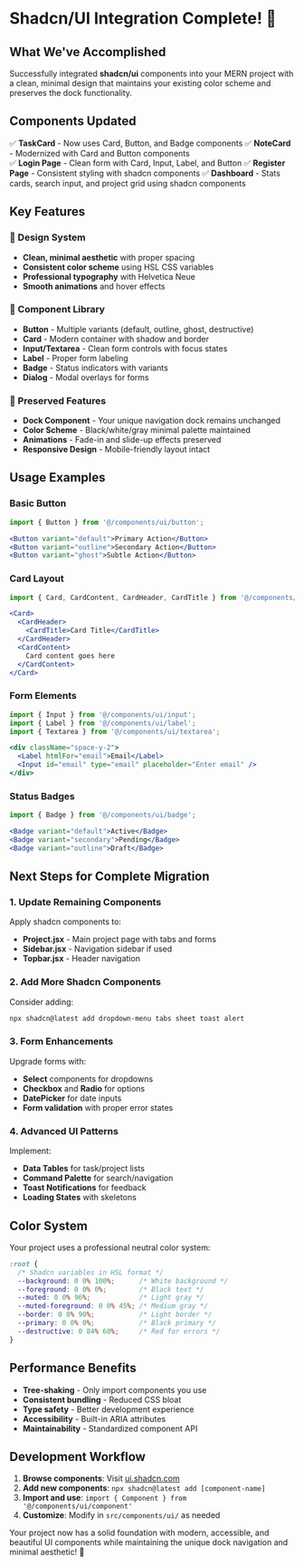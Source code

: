 # Shadcn/UI Integration Complete! 🎉

## What We've Accomplished

Successfully integrated **shadcn/ui** components into your MERN project with a clean, minimal design that maintains your existing color scheme and preserves the dock functionality.

## Components Updated

✅ **TaskCard** - Now uses Card, Button, and Badge components
✅ **NoteCard** - Modernized with Card and Button components  
✅ **Login Page** - Clean form with Card, Input, Label, and Button
✅ **Register Page** - Consistent styling with shadcn components
✅ **Dashboard** - Stats cards, search input, and project grid using shadcn components

## Key Features

### 🎨 Design System
- **Clean, minimal aesthetic** with proper spacing
- **Consistent color scheme** using HSL CSS variables
- **Professional typography** with Helvetica Neue
- **Smooth animations** and hover effects

### 🧩 Component Library
- **Button** - Multiple variants (default, outline, ghost, destructive)
- **Card** - Modern container with shadow and border
- **Input/Textarea** - Clean form controls with focus states
- **Label** - Proper form labeling
- **Badge** - Status indicators with variants
- **Dialog** - Modal overlays for forms

### 🎯 Preserved Features
- **Dock Component** - Your unique navigation dock remains unchanged
- **Color Scheme** - Black/white/gray minimal palette maintained
- **Animations** - Fade-in and slide-up effects preserved
- **Responsive Design** - Mobile-friendly layout intact

## Usage Examples

### Basic Button
```jsx
import { Button } from '@/components/ui/button';

<Button variant="default">Primary Action</Button>
<Button variant="outline">Secondary Action</Button>
<Button variant="ghost">Subtle Action</Button>
```

### Card Layout
```jsx
import { Card, CardContent, CardHeader, CardTitle } from '@/components/ui/card';

<Card>
  <CardHeader>
    <CardTitle>Card Title</CardTitle>
  </CardHeader>
  <CardContent>
    Card content goes here
  </CardContent>
</Card>
```

### Form Elements
```jsx
import { Input } from '@/components/ui/input';
import { Label } from '@/components/ui/label';
import { Textarea } from '@/components/ui/textarea';

<div className="space-y-2">
  <Label htmlFor="email">Email</Label>
  <Input id="email" type="email" placeholder="Enter email" />
</div>
```

### Status Badges
```jsx
import { Badge } from '@/components/ui/badge';

<Badge variant="default">Active</Badge>
<Badge variant="secondary">Pending</Badge>
<Badge variant="outline">Draft</Badge>
```

## Next Steps for Complete Migration

### 1. Update Remaining Components
Apply shadcn components to:
- **Project.jsx** - Main project page with tabs and forms
- **Sidebar.jsx** - Navigation sidebar if used
- **Topbar.jsx** - Header navigation

### 2. Add More Shadcn Components
Consider adding:
```bash
npx shadcn@latest add dropdown-menu tabs sheet toast alert
```

### 3. Form Enhancements
Upgrade forms with:
- **Select** components for dropdowns
- **Checkbox** and **Radio** for options
- **DatePicker** for date inputs
- **Form validation** with proper error states

### 4. Advanced UI Patterns
Implement:
- **Data Tables** for task/project lists
- **Command Palette** for search/navigation
- **Toast Notifications** for feedback
- **Loading States** with skeletons

## Color System

Your project uses a professional neutral color system:

```css
:root {
  /* Shadcn variables in HSL format */
  --background: 0 0% 100%;      /* White background */
  --foreground: 0 0% 0%;        /* Black text */
  --muted: 0 0% 96%;            /* Light gray */
  --muted-foreground: 0 0% 45%; /* Medium gray */
  --border: 0 0% 90%;           /* Light border */
  --primary: 0 0% 0%;           /* Black primary */
  --destructive: 0 84% 60%;     /* Red for errors */
}
```

## Performance Benefits

- **Tree-shaking** - Only import components you use
- **Consistent bundling** - Reduced CSS bloat
- **Type safety** - Better development experience
- **Accessibility** - Built-in ARIA attributes
- **Maintainability** - Standardized component API

## Development Workflow

1. **Browse components**: Visit [ui.shadcn.com](https://ui.shadcn.com)
2. **Add new components**: `npx shadcn@latest add [component-name]`
3. **Import and use**: `import { Component } from '@/components/ui/component'`
4. **Customize**: Modify in `src/components/ui/` as needed

Your project now has a solid foundation with modern, accessible, and beautiful UI components while maintaining the unique dock navigation and minimal aesthetic! 🚀
